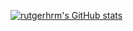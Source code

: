 [![rutgerhrm's GitHub stats](https://github-readme-stats.vercel.app/api?username=rutgerhrm&show_icons=true&theme=transparent)](https://github.com/anuraghazra/github-readme-stats)

<!--
**rutgerhrm/rutgerhrm** is a ✨ _special_ ✨ repository because its `README.md` (this file) appears on your GitHub profile.

Here are some ideas to get you started:

- 🔭 I’m currently working on ...
- 🌱 I’m currently learning ...
- 👯 I’m looking to collaborate on ...
- 🤔 I’m looking for help with ...
- 💬 Ask me about ...
- 📫 How to reach me: ...
- 😄 Pronouns: ...
- ⚡ Fun fact: ...
-->
